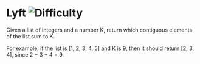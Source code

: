 # Lyft ![Difficulty](https://img.shields.io/badge/-MEDIUM-yellow)
	
Given a list of integers and a number K, return which contiguous elements of the list sum to K.
	
For example, if the list is [1, 2, 3, 4, 5] and K is 9, then it should return [2, 3, 4], since 2 + 3 + 4 = 9.
	
